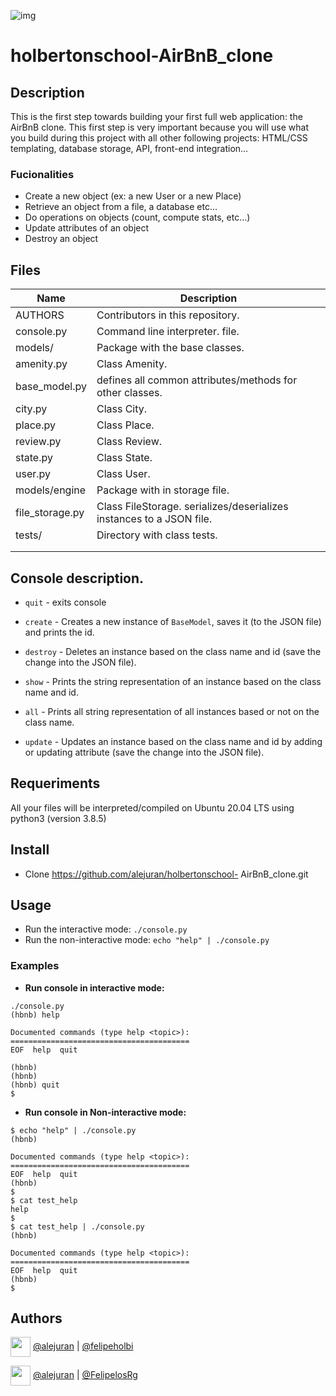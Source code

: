 ![img](https://holbertonintranet.s3.amazonaws.com/uploads/medias/2018/6/65f4a1dd9c51265f49d0.png?X-Amz-Algorithm=AWS4-HMAC-SHA256&X-Amz-Credential=AKIARDDGGGOU5BHMTQX4%2F20220706%2Fus-east-1%2Fs3%2Faws4_request&X-Amz-Date=20220706T102700Z&X-Amz-Expires=86400&X-Amz-SignedHeaders=host&X-Amz-Signature=e9b06dc469139fadc270ac7be132dcf143907df53411bbc65bd529d12f144b32)


# holbertonschool-AirBnB_clone


## Description

This is the first step towards building your first full web application: the AirBnB clone. This first step is very important because you will use what you build during this project with all other following projects: HTML/CSS templating, database storage, API, front-end integration…

### Fucionalities

* Create a new object (ex: a new User or a new Place)
* Retrieve an object from a file, a database etc…
* Do operations on objects (count, compute stats, etc…)
* Update attributes of an object
* Destroy an object

## Files

| Name | Description |
| ------------------------------ | -------------------------------------------- |
| AUTHORS | Contributors in this repository.|
| console.py | Command line interpreter. file. |
| models/ | Package with the base classes. |
| amenity.py | Class Amenity. |
| base_model.py | defines all common attributes/methods for other classes. |
| city.py | Class City. |
| place.py | Class Place. |
| review.py | Class Review. |
| state.py | Class State. |
| user.py | Class User. |
| models/engine | Package with in storage file. |
| file_storage.py | Class FileStorage. serializes/deserializes instances to a JSON file. |
| tests/ | Directory with class tests. |
|  |  |
| | |

## Console description.

* ```quit``` - exits console
* ```create``` - Creates a new instance of ```BaseModel```, saves it (to the JSON file) and prints the id.

* ```destroy``` - Deletes an instance based on the class name and id (save the change into the JSON file).
* ```show``` - Prints the string representation of an instance based on the class name and id.
* ```all``` - Prints all string representation of all instances based or not on the class name.
* ```update``` - Updates an instance based on the class name and id by adding or updating attribute (save the change into the JSON file).


## Requeriments

All your files will be interpreted/compiled on Ubuntu 20.04 LTS using python3 (version 3.8.5)

## Install

* Clone https://github.com/alejuran/holbertonschool-    AirBnB_clone.git


## Usage

* Run the interactive mode: ```./console.py```
* Run the non-interactive mode: ```echo "help" | ./console.py```


### Examples

* **Run console in interactive mode:**

```$ 
./console.py
(hbnb) help

Documented commands (type help <topic>):
========================================
EOF  help  quit

(hbnb) 
(hbnb) 
(hbnb) quit
$
```

* **Run console in Non-interactive mode:**

```
$ echo "help" | ./console.py
(hbnb)

Documented commands (type help <topic>):
========================================
EOF  help  quit
(hbnb) 
$
$ cat test_help
help
$
$ cat test_help | ./console.py
(hbnb)

Documented commands (type help <topic>):
========================================
EOF  help  quit
(hbnb) 
$
```

## Authors

<a href = 'https://www.github.com/Crisgrva'> <img width = '32px' align= 'center' src="https://raw.githubusercontent.com/rahulbanerjee26/githubAboutMeGenerator/main/icons/github.svg"/></a> [@alejuran](https://github.com/alejuran) | [@felipeholbi](https://github.com/felipeholbi)

<a href = 'https://www.twitter.com/crisgrvc'> <img width = '32px' align= 'center' src="https://raw.githubusercontent.com/rahulbanerjee26/githubAboutMeGenerator/main/icons/twitter.svg"/></a> [@alejuran](https://twitter.com/alejuran) | [@FelipelosRg](https://twitter.com/@FelipelosRg)
